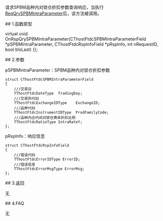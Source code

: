 <p>请求SPBM品种内对锁仓折扣参数查询响应，当执行<a href="../../CTHOSTFTDCTRADERSPI/REQQRYSPBMINTRAPARAMETER/">ReqQrySPBMIntraParameter</a>后，该方法被调用。</p>
<span class="anchor" id="3bb0bc13-1bfe-4b18-b7f1-ddbebd262bec"></span>
## 1.函数原型
<p>virtual void OnRspQrySPBMIntraParameter(CThostFtdcSPBMIntraParameterField *pSPBMIntraParameter, CThostFtdcRspInfoField *pRspInfo, int nRequestID, bool bIsLast) {};</p>
<span class="anchor" id="7254a2c5-b025-4ccc-85d9-2dff1a5ac124"></span>
## 2.参数
<p>pSPBMIntraParameter：SPBM品种内对锁仓折扣参数</p>
<pre><code>struct CThostFtdcSPBMIntraParameterField
{
    ///交易日
    TThostFtdcDateType  TradingDay;
    ///交易所代码
    TThostFtdcExchangeIDType    ExchangeID;
    ///品种代码
    TThostFtdcInstrumentIDType  ProdFamilyCode;
    ///品种内合约间对锁仓费率折扣比例
    TThostFtdcRatioType IntraRateY;
};
</code></pre>
<p>pRspInfo：响应信息</p>
<pre><code>struct CThostFtdcRspInfoField
{
    ///错误代码
    TThostFtdcErrorIDType ErrorID;
    ///错误信息
    TThostFtdcErrorMsgType ErrorMsg;
};
</code></pre>
<span class="anchor" id="4a279095-94bb-46ff-8898-d5d97563eaae"></span>
## 3.返回
<p>无</p>
<span class="anchor" id="beaa1d4c-1e40-408f-add5-0615348221c4"></span>
## 4.FAQ
<p>无</p>
